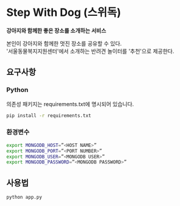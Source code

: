 # Step With Dog (스위독)

**강아지와 함께한 좋은 장소를 소개하는 서비스**

본인이 강아지와 함께한 멋진 장소를 공유할 수 있다.<br/>
'서울동물복지지원센터'에서 소개하는 반려견 놀이터를 '추천'으로 제공한다.

## 요구사항

### Python
의존성 패키지는 requirements.txt에 명시되어 있습니다.

``` bash
pip install -r requirements.txt
```

### 환경변수

``` bash
export MONGODB_HOST=”<HOST NAME>” 
export MONGODB_PORT=”<PORT NUMBER>” 
export MONGODB_USER=”<MONGODB USER>” 
export MONGODB_PASSWORD=”<MONGODB PASSWORD>”
```

## 사용법

``` bash
python app.py
```